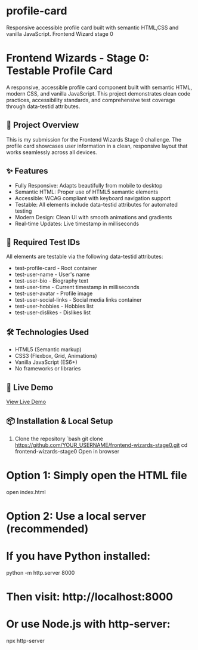 # profile-card
Responsive accessible profile card built with semantic HTML,CSS and vanilla JavaScript. Frontend Wizard stage 0


# Frontend Wizards - Stage 0: Testable Profile Card

A responsive, accessible profile card component built with semantic HTML, modern CSS, and vanilla JavaScript. This project demonstrates clean code practices, accessibility standards, and comprehensive test coverage through data-testid attributes.

## 🎯 Project Overview

This is my submission for the Frontend Wizards Stage 0 challenge. The profile card showcases user information in a clean, responsive layout that works seamlessly across all devices.

## ✨ Features

- Fully Responsive: Adapts beautifully from mobile to desktop
- Semantic HTML: Proper use of HTML5 semantic elements
- Accessible: WCAG compliant with keyboard navigation support
- Testable: All elements include data-testid attributes for automated testing
- Modern Design: Clean UI with smooth animations and gradients
- Real-time Updates: Live timestamp in milliseconds

## 🧪 Required Test IDs

All elements are testable via the following data-testid attributes:

- test-profile-card - Root container
- test-user-name - User's name
- test-user-bio - Biography text
- test-user-time - Current timestamp in milliseconds
- test-user-avatar - Profile image
- test-user-social-links - Social media links container
- test-user-hobbies - Hobbies list
- test-user-dislikes - Dislikes list

## 🛠️ Technologies Used

- HTML5 (Semantic markup)
- CSS3 (Flexbox, Grid, Animations)
- Vanilla JavaScript (ES6+)
- No frameworks or libraries

## 🚀 Live Demo

[View Live Demo](YOUR_NETLIFY_OR_GITHUB_PAGES_URL_HERE)

## 📦 Installation & Local Setup

1. Clone the repository
   `bash
   git clone https://github.com/YOUR_USERNAME/frontend-wizards-stage0.git
   cd frontend-wizards-stage0
Open in browser
# Option 1: Simply open the HTML file
open index.html

# Option 2: Use a local server (recommended)
# If you have Python installed:
python -m http.server 8000
# Then visit: http://localhost:8000

# Or use Node.js with http-server:
npx http-server
